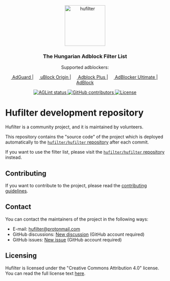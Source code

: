 <!-- markdownlint-disable -->
&nbsp;
<p align="center">
    <img
        src="https://raw.githubusercontent.com/hufilter/hufilter-dev/master/assets/images/hufilter.svg"
        width="128rem"
        alt="hufilter"
    />
</p>
<h3 align="center">The Hungarian Adblock Filter List</h3>
<p align="center">Supported adblockers:</p>
<p align="center">
    <a href="https://adguard.com/">
        <img
            src="https://gist.githubusercontent.com/scripthunter7/6378a96b61b927357f39a33d3abc5af7/raw/e306604fd548ac1b2de70d2a5d8a43017496f221/adguard_logo.svg"
            width="14px"
        />
        AdGuard
    </a>
    |
    <a href="https://github.com/gorhill/uBlock">
        <img src="https://upload.wikimedia.org/wikipedia/commons/0/05/UBlock_Origin.svg" width="14px" />
        uBlock Origin
    </a>
    |
    <a href="https://adblockplus.org/">
        <img src="https://upload.wikimedia.org/wikipedia/commons/9/9b/Adblock_Plus_2014_Logo.svg" width="14px" />
        Adblock Plus
    </a>
    |
    <a href="https://adblockultimate.net/">
        <img
            src="https://gist.githubusercontent.com/scripthunter7/418eb959a67d230f1f0975a222078565/raw/85854779bc661bce93b6abccea6ed56fca5c2844/adblocker_ultimate_logo.svg"
            width="14px"
        />
        AdBlocker Ultimate
    </a>
    |
    <a href="https://getadblock.com/">
        <img
            src="https://gist.githubusercontent.com/scripthunter7/45f46156b3e4efdd13817ffc57389feb/raw/6024bd84726be876839925f328faa3afb45e0534/adblock_logo.svg"
            width="14px"
        />
        AdBlock
    </a>
</p>
<p align="center">
    <a href="https://github.com/hufilter/hufilter-dev/actions/workflows/aglint.yml" target="_blank">
        <img
            src="https://github.com/hufilter/hufilter-dev/actions/workflows/aglint.yml/badge.svg?branch=master"
            alt="AGLint status"
        />
    </a>
    <a href="https://github.com/hufilter/hufilter-dev/graphs/contributors" target="_blank">
        <img src="https://img.shields.io/github/contributors/hufilter/hufilter-dev" alt="GitHub contributors" />
    </a>
    <a href="https://github.com/hufilter/hufilter-dev/blob/master/LICENSE" target="_blank">
        <img src="https://img.shields.io/github/license/hufilter/hufilter-dev" alt="License" />
    </a>
</p>
<!-- markdownlint-restore -->

# Hufilter development repository

Hufilter is a community project, and it is maintained by volunteers.

This repository contains the "source code" of the project which is deployed automatically to the
[`hufilter/hufilter` repository][hufilter-repo] after each commit.

If you want to use the filter list, please visit the [`hufilter/hufilter` repository][hufilter-repo] instead.

## Contributing

If you want to contribute to the project, please read the [contributing guidelines][contributing-guide].

## Contact

You can contact the maintainers of the project in the following ways:

- E-mail: [hufilter@protonmail.com][hufilter-mail]
- GitHub discussions: [New discussion][new-discussion] (GitHub account required)
- GitHub issues: [New issue][new-issue] (GitHub account required)

## Licensing

Hufilter is licensed under the "Creative Commons Attribution 4.0" license. You can read the full license text
[here][license].

[contributing-guide]: https://github.com/hufilter/hufilter-dev/blob/master/CONTRIBUTING.md
[hufilter-mail]: mailto:hufilter@protonmail.com
[hufilter-repo]: https://github.com/hufilter/hufilter
[license]: https://github.com/hufilter/hufilter-dev/blob/master/LICENSE
[new-discussion]: https://github.com/hufilter/hufilter-dev/discussions/new/choose
[new-issue]: https://github.com/hufilter/hufilter-dev/issues/new/
